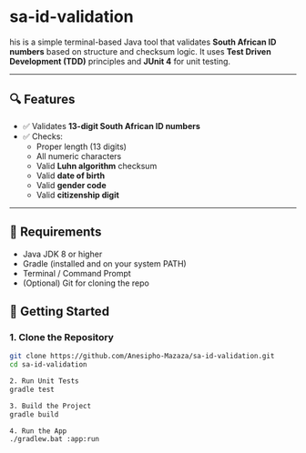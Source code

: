 # sa-id-validation
his is a simple terminal-based Java tool that validates **South African ID numbers** based on structure and checksum logic. It uses **Test Driven Development (TDD)** principles and **JUnit 4** for unit testing.

---

## 🔍 Features

- ✅ Validates **13-digit South African ID numbers**
- ✅ Checks:
  - Proper length (13 digits)
  - All numeric characters
  - Valid **Luhn algorithm** checksum
  - Valid **date of birth**
  - Valid **gender code**
  - Valid **citizenship digit**

---

## 🧰 Requirements

- Java JDK 8 or higher
- Gradle (installed and on your system PATH)
- Terminal / Command Prompt
- (Optional) Git for cloning the repo

## 🚀 Getting Started

### 1. Clone the Repository

```bash
git clone https://github.com/Anesipho-Mazaza/sa-id-validation.git
cd sa-id-validation

2. Run Unit Tests
gradle test

3. Build the Project
gradle build

4. Run the App
./gradlew.bat :app:run
